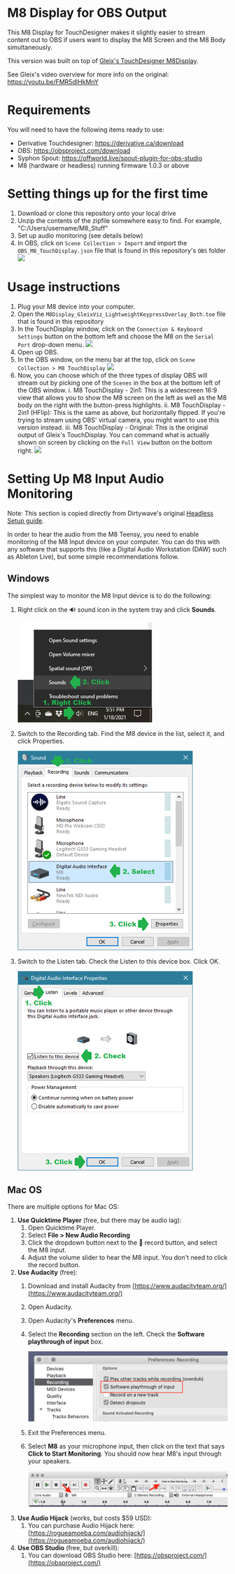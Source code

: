 # M8 Display for OBS Output

This M8 Display for TouchDesigner makes it slightly easier to stream content out to OBS if users want to display the M8 Screen and the M8 Body simultaneously.

This version was built on top of [Gleix's TouchDesigner M8Display](https://github.com/Gleix/M8DisplayTouchdesigner_Viz_and_Keypress_Overlay).

See Gleix's video overview for more info on the original: https://youtu.be/FMR5dIHkMnY

# Requirements

You will need to have the following items ready to use: 

* Derivative Touchdesigner: https://derivative.ca/download
* OBS: https://obsproject.com/download
* Syphon Spout: https://offworld.live/spout-plugin-for-obs-studio
* M8 (hardware or headless) running firmware 1.0.3 or above

# Setting things up for the first time

1. Download or clone this repository onto your local drive
2. Unzip the contents of the zipfile somewhere easy to find. For example, "C:/Users/username/M8_Stuff"
3. Set up audio monitoring (see details below)
4. In OBS, click on `Scene Collection > Import` and import the `OBS_M8_TouchDisplay.json` file that is found in this repository's `OBS` folder
![](https://github.com/jegasus/M8DisplayTouchdesigner_Viz_and_Keypress_Overlay_OBS_DualScreen/assets/76404978/53e55bfd-6596-4ca9-8d93-cbfeefa94a37)


# Usage instructions

1. Plug your M8 device into your computer.
2. Open the `M8Display_GleixViz_LightweightKeypressOverlay_Both.toe` file that is found in this repository
3. In the TouchDisplay window, click on the `Connection & Keyboard Settings` button on the bottom left and choose the M8 on the `Serial Port` drop-down menu.
   ![](https://github.com/jegasus/M8DisplayTouchdesigner_Viz_and_Keypress_Overlay_OBS_DualScreen/assets/76404978/2b7d4510-e8ba-4462-a0f1-c744c07c5a95)
5. Open up OBS. 
6. In the OBS window, on the menu bar at the top, click on `Scene Collection > M8 TouchDisplay`
   ![](https://github.com/jegasus/M8DisplayTouchdesigner_Viz_and_Keypress_Overlay_OBS_DualScreen/assets/76404978/d1088eaf-f705-447e-80ad-e0f2f5c492e7)
7. Now, you can choose which of the three types of display OBS will stream out by picking one of the `Scenes` in the box at the bottom left of the OBS window.
    i. M8 TouchDisplay - 2in1: This is a widescreen 16:9 view that allows you to show the M8 screen on the left as well as the M8 body on the right with the button-press highlights.
    ii. M8 TouchDisplay - 2in1 (HFlip): This is the same as above, but horizontally flipped. If you're trying to stream using OBS' virtual camera, you might want to use this version instead.
    iii. M8 TouchDisplay - Original: This is the original output of Gleix's TouchDisplay. You can command what is actually shown on screen by clicking on the `Full View` button on the bottom right.
   ![](https://github.com/jegasus/M8DisplayTouchdesigner_Viz_and_Keypress_Overlay_OBS_DualScreen/assets/76404978/751597d7-41f8-4bc3-b284-2106ff602c2c)


# Setting Up M8 Input Audio Monitoring
Note: This section is copied directly from Dirtywave's original [Headless Setup guide](https://github.com/DirtyWave/M8Docs/blob/main/docs/M8HeadlessSetup.md).

In order to hear the audio from the M8 Teensy, you need to enable monitoring of the M8 Input device on your computer. You can do this with any software that supports this (like a Digital Audio Workstation (DAW) such as Ableton Live), but some simple recommendations follow.

## Windows
The simplest way to monitor the M8 Input device is to do the following:

1. Right click on the 🔊 sound icon in the system tray and click **Sounds**.

   ![](https://github.com/Dirtywave/M8Docs/raw/main/docs/images/windows_taskbar_sounds.png)
1. Switch to the Recording tab. Find the M8 device in the list, select it, and click Properties.

   ![](https://github.com/Dirtywave/M8Docs/raw/main/docs/images/windows_sound_setup_1.png)
1. Switch to the Listen tab. Check the Listen to this device box. Click OK.

   ![](https://github.com/Dirtywave/M8Docs/raw/main/docs/images/windows_sound_setup_2.png)
   
## Mac OS
There are multiple options for Mac OS:
1. **Use Quicktime Player** (free, but there may be audio lag):
   1. Open Quicktime Player.
   1. Select **File > New Audio Recording**
   1. Click the dropdown button next to the 🔴 record button, and select the M8 input.
   1. Adjust the volume slider to hear the M8 input. You don't need to click the record button.
1. **Use Audacity** (free):
   1. Download and install Audacity from [https://www.audacityteam.org/](https://www.audacityteam.org/)
   1. Open Audacity.
   1. Open Audacity's **Preferences** menu.
   1. Select the **Recording** section on the left. Check the **Software playthrough of input** box.
   
      ![](https://github.com/Dirtywave/M8Docs/raw/main/docs/images/mac_audacity_prefs.png)
   1. Exit the Preferences menu.
   1. Select **M8** as your microphone input, then click on the text that says **Click to Start Monitoring**. You should now hear M8's input through your speakers.
   
      ![](https://github.com/Dirtywave/M8Docs/raw/main/docs/images/mac_audacity_setup.png)
1. **Use Audio Hijack** (works, but costs $59 USD):
   1. You can purchase Audio Hijack here: [https://rogueamoeba.com/audiohijack/](https://rogueamoeba.com/audiohijack/)
1. **Use OBS Studio** (free, but overkill):
   1. You can download OBS Studio here: [https://obsproject.com/](https://obsproject.com/)
